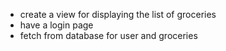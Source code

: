 - create a view for displaying the list of groceries
- have a login page
- fetch from database for user and groceries